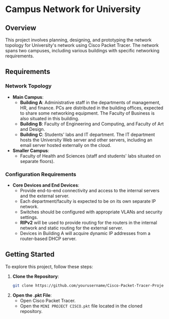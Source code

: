 
# Campus Network for University

## Overview
This project involves planning, designing, and prototyping the network topology for University's network using Cisco Packet Tracer. The network spans two campuses, including various buildings with specific networking requirements.

## Requirements

### Network Topology
- **Main Campus**:
  - **Building A**: Administrative staff in the departments of management, HR, and finance. PCs are distributed in the building offices, expected to share some networking equipment. The Faculty of Business is also situated in this building.
  - **Building B**: Faculty of Engineering and Computing, and Faculty of Art and Design.
  - **Building C**: Students' labs and IT department. The IT department hosts the University Web server and other servers, including an email server hosted externally on the cloud.
- **Smaller Campus**:
  - Faculty of Health and Sciences (staff and students' labs situated on separate floors).

### Configuration Requirements
- **Core Devices and End Devices**:
  - Provide end-to-end connectivity and access to the internal servers and the external server.
  - Each department/faculty is expected to be on its own separate IP network.
  - Switches should be configured with appropriate VLANs and security settings.
  - **RIPv2** will be used to provide routing for the routers in the internal network and static routing for the external server.
  - Devices in Building A will acquire dynamic IP addresses from a router-based DHCP server.


## Getting Started
To explore this project, follow these steps:

1. **Clone the Repository**:
    ```bash
    git clone https://github.com/yourusername/Cisco-Packet-Tracer-Project.git
    ```
2. **Open the .pkt File**:
    - Open Cisco Packet Tracer.
    - Open the `MINI PROJECT CISCO.pkt` file located in the cloned repository.





